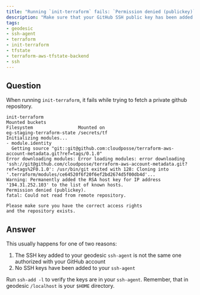 ```yaml
---
title: "Running `init-terraform` fails: `Permission denied (publickey)`"
description: "Make sure that your GitHub SSH public key has been added to your geodesic `ssh-agent`"
tags:
- geodesic
- ssh-agent
- terraform
- init-terraform
- tfstate
- terraform-aws-tfstate-backend
- ssh
---
```


## Question

When running `init-terraform`, it fails while trying to fetch a private github repository.

```
init-terraform
Mounted buckets
Filesystem                 Mounted on
eg-staging-terraform-state /secrets/tf
Initializing modules...
- module.identity
  Getting source "git::git@github.com:cloudposse/terraform-aws-account-metadata.git?ref=tags/0.1.0"
Error downloading modules: Error loading modules: error downloading 'ssh://git@github.com/cloudposse/terraform-aws-account-metadata.git?ref=tags%2F0.1.0': /usr/bin/git exited with 128: Cloning into '.terraform/modules/ce64520f6f20f6ef2bd2674d5f00db4d'...
Warning: Permanently added the RSA host key for IP address '194.31.252.103' to the list of known hosts.
Permission denied (publickey).
fatal: Could not read from remote repository.

Please make sure you have the correct access rights
and the repository exists.
```


## Answer

This usually happens for one of two reasons:

1) The SSH key added to your geodesic `ssh-agent` is not the same one authorized with your GitHub account
2) No SSH keys have been added to your `ssh-agent`

Run `ssh-add -l` to verify the keys are in your `ssh-agent`. Remember, that in geodesic `/localhost` is your `$HOME` directory.

